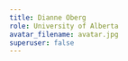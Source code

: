 ```yaml
---
title: Dianne Oberg
role: University of Alberta
avatar_filename: avatar.jpg
superuser: false
---
```

